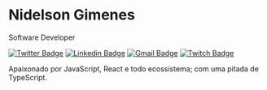 # Nidelson Gimenes

Software Developer

[![Twitter Badge](https://img.shields.io/badge/-@NidelsonGimenes-369?style=flat-square&labelColor=369&logo=twitter&logoColor=white&link=https://twitter.com/NidelsonGimenes)](https://twitter.com/NidelsonGimenes)
[![Linkedin Badge](https://img.shields.io/badge/-Nidelson%20Gimenes-369?style=flat-square&logo=Linkedin&logoColor=white&link=https://www.linkedin.com/in/nidelson)](https://twitter.com/nidelson)
[![Gmail Badge](https://img.shields.io/badge/-nidelson@gmail.com-369?style=flat-square&logo=Gmail&logoColor=white&link=mailto:nidelson@gmail.com)](mailto:nidelson@gmail.com)
[![Twitch Badge](https://img.shields.io/badge/-@NidelsonGimenes-369?style=flat-square&labelColor=369&logo=twitch&logoColor=white&link=https://www.twitch.tv/NidelsonGimenes)](https://www.twitch.tv/NidelsonGimenes)

Apaixonado por JavaScript, React e todo ecossistema; com uma pitada de TypeScript.
